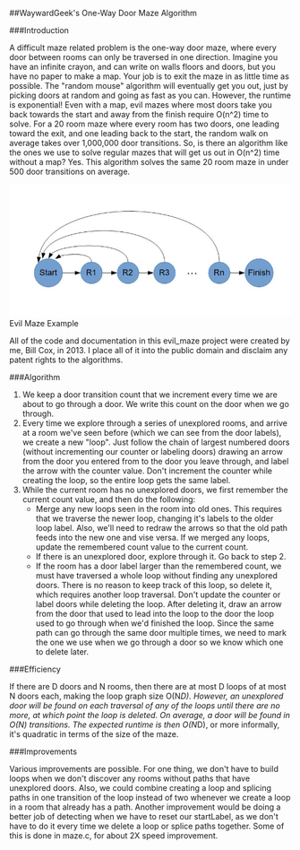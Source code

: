 ##WaywardGeek's One-Way Door Maze Algorithm

###Introduction

A difficult maze related problem is the one-way door maze, where every door
between rooms can only be traversed in one direction.  Imagine you have an
infinite crayon, and can write on walls floors and doors, but you have no paper
to make a map.  Your job is to exit the maze in as little time as possible.  The
"random mouse" algorithm will eventually get you out, just by picking doors at
random and going as fast as you can.  However, the runtime is exponential!  Even
with a map, evil mazes where most doors take you back towards the start and away
from the finish require O(n^2) time to solve.  For a 20 room maze where every
room has two doors, one leading toward the exit, and one leading back to the
start, the random walk on average takes over 1,000,000 door transitions.  So, is
there an algorithm like the ones we use to solve regular mazes that will get us
out in O(n^2) time without a map?  Yes.  This algorithm solves the same 20 room
maze in under 500 door transitions on average.

![Image of evil maze](img/maze.jpg?raw=true "Evil Maze")
Evil Maze Example

All of the code and documentation in this evil_maze project were created by me,
Bill Cox, in 2013.  I place all of it into the public domain and disclaim any
patent rights to the algorithms.

###Algorithm

1. We keep a door transition count that we increment every time we are about to
   go through a door.  We write this count on the door when we go through.
2. Every time we explore through a series of unexplored rooms, and arrive at a
   room we've seen before (which we can see from the door labels), we create a
   new "loop".  Just follow the chain of largest numbered doors (without
   incrementing our counter or labeling doors) drawing an arrow from the door
   you entered from to the door you leave through, and label the arrow with the
   counter value.  Don't increment the counter while creating the loop, so the
   entire loop gets the same label.
3. While the current room has no unexplored doors, we first remember the current
   count value, and then do the following:
    - Merge any new loops seen in the room into old ones.  This requires that we
      traverse the newer loop, changing it's labels to the older loop label.
      Also, we'll need to redraw the arrows so that the old path feeds into the
      new one and vise versa.  If we merged any loops, update the remembered
      count value to the current count.
    - If there is an unexplored door, explore through it.  Go back to step 2.
    - If the room has a door label larger than the remembered count, we must
      have traversed a whole loop without finding any unexplored doors.  There
      is no reason to keep track of this loop, so delete it, which requires
      another loop traversal.  Don't update the counter or label doors while
      deleting the loop.  After deleting it, draw an arrow from the door that
      used to lead into the loop to the door the loop used to go through when
      we'd finished the loop.  Since the same path can go through the same door
      multiple times, we need to mark the one we use when we go through a door
      so we know which one to delete later.

###Efficiency

If there are D doors and N rooms, then there are at most D loops of at most N
doors each, making the loop graph size O(N*D).  However, an unexplored door will
be found on each traversal of any of the loops until there are no more, at which
point the loop is deleted.  On average, a door will be found in O(N)
transitions.  The expected runtime is then O(N*D), or more informally, it's
quadratic in terms of the size of the maze.

###Improvements

Various improvements are possible.  For one thing, we don't have to build loops
when we don't discover any rooms without paths that have unexplored doors.
Also, we could combine creating a loop and splicing paths in one transition of
the loop instead of two whenever we create a loop in a room that already has a
path.  Another improvement would be doing a better job of detecting when we have
to reset our startLabel, as we don't have to do it every time we delete a loop
or splice paths together.  Some of this is done in maze.c, for about 2X speed
improvement.
